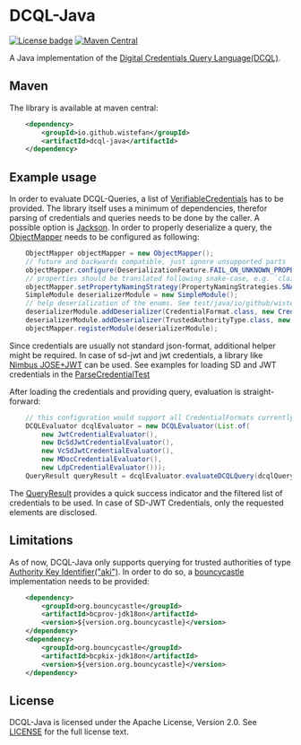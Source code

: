 # DCQL-Java

[![License badge](https://img.shields.io/badge/License-Apache_2.0-blue.svg)](https://opensource.org/licenses/Apache-2.0)
[![Maven Central](https://img.shields.io/maven-central/v/io.github.wistefan/dcql-java.svg?label=Maven%20Central)](https://central.sonatype.com/artifact/io.github.wistefan/dcql-java)

A Java implementation of the [Digital Credentials Query Language(DCQL)](https://openid.net/specs/openid-4-verifiable-presentations-1_0.html#name-digital-credentials-query-l).

## Maven

The library is available at maven central:

```xml
    <dependency>
        <groupId>io.github.wistefan</groupId>
        <artifactId>dcql-java</artifactId>
    </dependency>
```

## Example usage

In order to evaluate DCQL-Queries, a list of [VerifiableCredentials](https://en.wikipedia.org/wiki/Verifiable_credentials) has to be provided.
The library itself uses a minimum of dependencies, therefor parsing of credentials and queries needs to be done by the caller.
A possible option is [Jackson](https://github.com/FasterXML/jackson). In order to properly deserialize a query, the [ObjectMapper](https://www.baeldung.com/jackson-object-mapper-tutorial)
needs to be configured as following: 

```java
    ObjectMapper objectMapper = new ObjectMapper();
    // future and backwards compatible, just ignore unsupported parts
    objectMapper.configure(DeserializationFeature.FAIL_ON_UNKNOWN_PROPERTIES, false);
    // properties should be translated following snake-case, e.g. `claimSet` becomes `claim_set`and vice versa
    objectMapper.setPropertyNamingStrategy(PropertyNamingStrategies.SNAKE_CASE);
    SimpleModule deserializerModule = new SimpleModule();
    // help deserialization of the enums. See test/java/io/github/wistefan/dcql/helper for their implementations
    deserializerModule.addDeserializer(CredentialFormat.class, new CredentialFormatDeserializer());
    deserializerModule.addDeserializer(TrustedAuthorityType.class, new TrustedAuthorityTypeDeserializer());
    objectMapper.registerModule(deserializerModule);
```

Since credentials are usually not standard json-format, additional helper might be required. In case of sd-jwt and jwt credentials, 
a library like [Nimbus JOSE+JWT](https://mvnrepository.com/artifact/com.nimbusds/nimbus-jose-jwt) can be used. See examples for loading SD and JWT credentials
in the [ParseCredentialTest](./src/test/java/io/github/wistefan/dcql/example/ParseCredentialTest.java)

After loading the credentials and providing query, evaluation is straight-forward:
```java
    // this configuration would support all CredentialFormats currently included in DCQL.
    DCQLEvaluator dcqlEvaluator = new DCQLEvaluator(List.of(
        new JwtCredentialEvaluator(),
        new DcSdJwtCredentialEvaluator(),
        new VcSdJwtCredentialEvaluator(),
        new MDocCredentialEvaluator(),
        new LdpCredentialEvaluator()));
    QueryResult queryResult = dcqlEvaluator.evaluateDCQLQuery(dcqlQuery, credentialsList);
```

The [QueryResult](./src/main/java/io/github/wistefan/dcql/QueryResult.java) provides a quick success indicator and the filtered list of credentials to be used.
In case of SD-JWT Credentials, only the requested elements are disclosed.

## Limitations

As of now, DCQL-Java only supports querying for trusted authorities of type [Authority Key Identifier("aki")](https://openid.net/specs/openid-4-verifiable-presentations-1_0.html#name-authority-key-identifier). 
In order to do so, a [bouncycastle](https://www.bouncycastle.org/) implementation needs to be provided:

```xml
    <dependency>
        <groupId>org.bouncycastle</groupId>
        <artifactId>bcprov-jdk18on</artifactId>
        <version>${version.org.bouncycastle}</version>
    </dependency>
    <dependency>
        <groupId>org.bouncycastle</groupId>
        <artifactId>bcpkix-jdk18on</artifactId>
        <version>${version.org.bouncycastle}</version>
    </dependency>
```

## License

DCQL-Java is licensed under the Apache License, Version 2.0. See [LICENSE](LICENSE) for the full license text.

